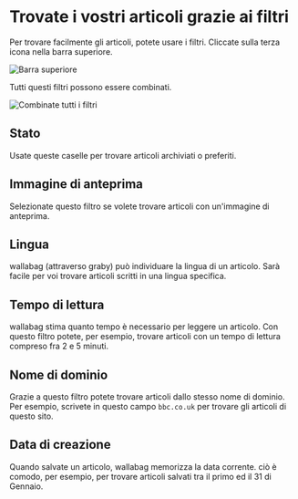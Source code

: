 # Trovate i vostri articoli grazie ai filtri

Per trovare facilmente gli articoli, potete usare i filtri. Cliccate sulla terza icona nella barra superiore.

![Barra superiore](../../img/user/topbar.png)

Tutti questi filtri possono essere combinati.

![Combinate tutti i filtri](../../img/user/filters.png)

## Stato

Usate queste caselle per trovare articoli archiviati o preferiti.

## Immagine di anteprima

Selezionate questo filtro se volete trovare articoli con un'immagine di
anteprima.

## Lingua

wallabag (attraverso graby) può individuare la lingua di un articolo. Sarà
facile per voi trovare articoli scritti in una lingua specifica.

## Tempo di lettura

wallabag stima quanto tempo è necessario per leggere un articolo. Con
questo filtro potete, per esempio, trovare articoli con un tempo di
lettura compreso fra 2 e 5 minuti.

## Nome di dominio

Grazie a questo filtro potete trovare articoli dallo stesso nome di
dominio. Per esempio, scrivete in questo campo `bbc.co.uk` per trovare
gli articoli di questo sito.

## Data di creazione

Quando salvate un articolo, wallabag memorizza la data corrente. ciò è
comodo, per esempio, per trovare articoli salvati tra il primo ed il 31
di Gennaio.
